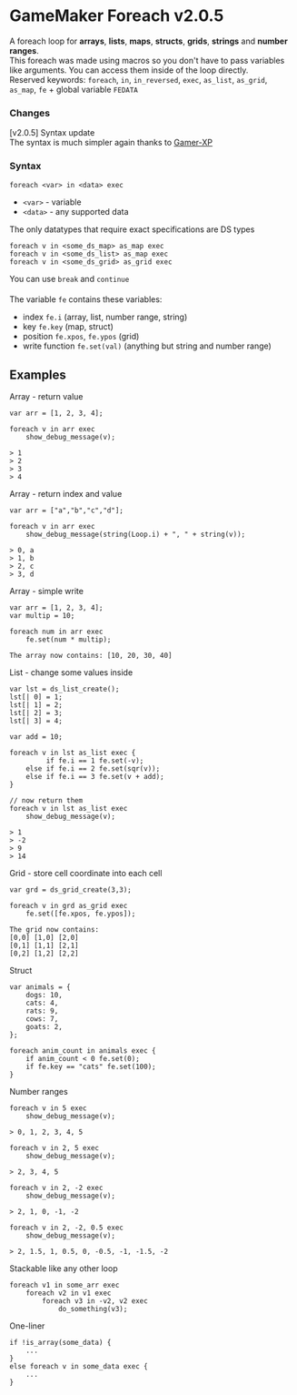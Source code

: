 # GameMaker Foreach v2.0.5

A foreach loop for **arrays**, **lists**, **maps**, **structs**, **grids**, **strings** and **number ranges**.  
This foreach was made using macros so you don't have to pass variables like arguments. You can access them inside of the loop directly.  
Reserved keywords: `foreach`, `in`, `in_reversed`, `exec`, `as_list`, `as_grid`, `as_map`, `fe` + global variable `FEDATA`

### Changes
[v2.0.5] Syntax update  
The syntax is much simpler again thanks to [Gamer-XP](https://github.com/Gamer-XP)

### Syntax
`foreach <var> in <data> exec`

+ `<var>` - variable
+ `<data>` - any supported data  

The only datatypes that require exact specifications are DS types
```
foreach v in <some_ds_map> as_map exec
foreach v in <some_ds_list> as_map exec
foreach v in <some_ds_grid> as_grid exec
```

You can use `break` and `continue`  
####
The variable `fe` contains these variables:  
- index `fe.i` (array, list, number range, string)
- key `fe.key` (map, struct)
- position `fe.xpos`, `fe.ypos` (grid)
- write function `fe.set(val)` (anything but string and number range)

## Examples
Array - return value
```
var arr = [1, 2, 3, 4];

foreach v in arr exec
	show_debug_message(v);
 
> 1
> 2
> 3
> 4
```
Array - return index and value
```
var arr = ["a","b","c","d"];

foreach v in arr exec
	show_debug_message(string(Loop.i) + ", " + string(v));
 
> 0, a
> 1, b
> 2, c
> 3, d
```
Array - simple write
```
var arr = [1, 2, 3, 4];
var multip = 10;

foreach num in arr exec
	fe.set(num * multip);

The array now contains: [10, 20, 30, 40]
```
List - change some values inside
```
var lst = ds_list_create();
lst[| 0] = 1; 
lst[| 1] = 2;
lst[| 2] = 3; 
lst[| 3] = 4;

var add = 10;

foreach v in lst as_list exec {
	     if fe.i == 1 fe.set(-v);
	else if fe.i == 2 fe.set(sqr(v));
	else if fe.i == 3 fe.set(v + add);
}

// now return them
foreach v in lst as_list exec
	show_debug_message(v);

> 1
> -2
> 9
> 14
```
Grid - store cell coordinate into each cell
```
var grd = ds_grid_create(3,3);

foreach v in grd as_grid exec
	fe.set([fe.xpos, fe.ypos]);

The grid now contains:
[0,0] [1,0] [2,0]
[0,1] [1,1] [2,1]
[0,2] [1,2] [2,2]
```
Struct
```
var animals = {
	dogs: 10,
	cats: 4,
	rats: 9,
	cows: 7,
	goats: 2,
};

foreach anim_count in animals exec {
	if anim_count < 0 fe.set(0);
	if fe.key == "cats" fe.set(100);
}

```
Number ranges
```
foreach v in 5 exec 
	show_debug_message(v);
	
> 0, 1, 2, 3, 4, 5

foreach v in 2, 5 exec 
	show_debug_message(v);
	
> 2, 3, 4, 5

foreach v in 2, -2 exec 
	show_debug_message(v);
	
> 2, 1, 0, -1, -2

foreach v in 2, -2, 0.5 exec 
	show_debug_message(v);
	
> 2, 1.5, 1, 0.5, 0, -0.5, -1, -1.5, -2
```
Stackable like any other loop
```
foreach v1 in some_arr exec
	foreach v2 in v1 exec
		foreach v3 in -v2, v2 exec
			do_something(v3);

```
One-liner
```
if !is_array(some_data) {
	...
}
else foreach v in some_data exec {
	...
}
```
